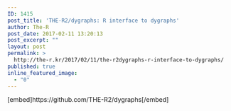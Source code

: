 ```yaml
---
ID: 1415
post_title: 'THE-R2/dygraphs: R interface to dygraphs'
author: The-R
post_date: 2017-02-11 13:20:13
post_excerpt: ""
layout: post
permalink: >
  http://the-r.kr/2017/02/11/the-r2dygraphs-r-interface-to-dygraphs/
published: true
inline_featured_image:
  - "0"
---
```

<p>[embed]https://github.com/THE-R2/dygraphs[/embed]</p>